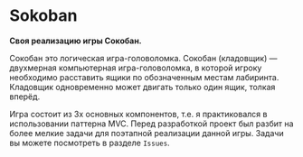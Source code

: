 # Sokoban
  **Своя реализацию игры Сокобан.**
  
Сокобан это логическая игра-головоломка. Сокобан (кладовщик) — двухмерная компьютерная игра-головоломка, в которой игроку необходимо расставить ящики по обозначенным местам лабиринта. 
Кладовщик одновременно может двигать только один ящик, толкая вперёд. 

Игра состоит из 3х основных компонентов, т.е. я практиковался в использовании паттерна MVC.
Перед разработкой проект был разбит на более мелкие задачи для поэтапной реализации данной игры. 
Задачи вы можете посмотреть в разделе `Issues`.
